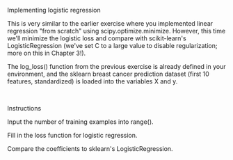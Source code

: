 Implementing logistic regression

This is very similar to the earlier exercise where you implemented linear regression "from scratch" using scipy.optimize.minimize. However, this time we'll minimize the logistic loss and compare with scikit-learn's LogisticRegression (we've set C to a large value to disable regularization; more on this in Chapter 3!).

The log_loss() function from the previous exercise is already defined in your environment, and the sklearn breast cancer prediction dataset (first 10 features, standardized) is loaded into the variables X and y.

<br>

Instructions

Input the number of training examples into range().

Fill in the loss function for logistic regression.

Compare the coefficients to sklearn's LogisticRegression.
